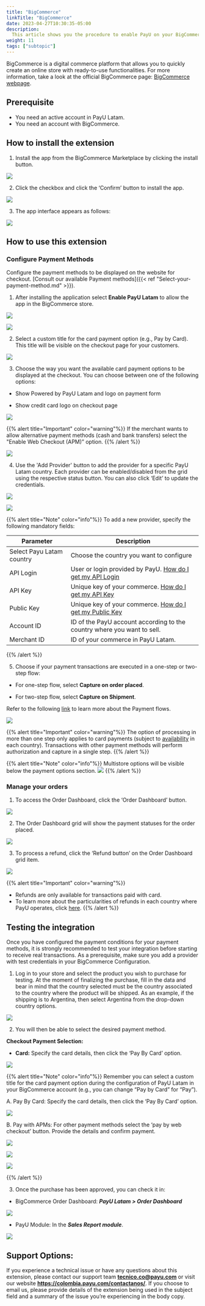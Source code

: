 ```yaml
---
title: "BigCommerce"
linkTitle: "BigCommerce"
date: 2023-04-27T10:30:35-05:00
description:
  This article shows you the procedure to enable PayU on your BigCommerce website. 
weight: 11
tags: ["subtopic"]
---
```


BigCommerce is a digital commerce platform that allows you to quickly create an online store with ready-to-use functionalities. For more information, take a look at the official BigCommerce page: [BigCommerce webpage](https://www.bigcommerce.com/press/).

## Prerequisite
* You need an active account in PayU Latam.
* You need an account with BigCommerce.

## How to install the extension
1. Install the app from the BigCommerce Marketplace by clicking the install button.


![](/assets/BigCommerce/Imagen1.png)







2.	Click the checkbox and click the ‘Confirm’ button to install the app.


![](/assets/BigCommerce/Imagen2.png)







3. The app interface appears as follows:


![](/assets/BigCommerce/Imagen3.png)







## How to use this extension
### Configure Payment Methods
Configure the payment methods to be displayed on the website for checkout. [Consult our available Payment methods]({{< ref "Select-your-payment-method.md" >}}).



1. After installing the application select **Enable PayU Latam** to allow the app in the BigCommerce store.  


![](/assets/BigCommerce/Imagen4.png)





![](/assets/BigCommerce/Imagen4B.png)







2. Select a custom title for the card payment option (e.g., Pay by Card). This title will be visible on the checkout page for your customers.  


![](/assets/BigCommerce/Imagen5.png)







3. Choose the way you want the available card payment options to be displayed at the checkout. You can choose between one of the following options:  


*	Show Powered by PayU Latam and logo on payment form

*	Show credit card logo on checkout page


![](/assets/BigCommerce/Imagen6.png)



{{% alert title="Important" color="warning"%}}
If the merchant wants to allow alternative payment methods (cash and bank transfers) select the "Enable Web Checkout (APM)” option.
{{% /alert %}}


![](/assets/BigCommerce/Imagen7.png)







4. Use the 'Add Provider' button to add the provider for a specific PayU Latam country. Each provider can be enabled/disabled from the grid using the respective status button. You can also click ‘Edit’ to update the credentials.


![](/assets/BigCommerce/Imagen8.png)


![](/assets/BigCommerce/Imagen9.png)


{{% alert title="Note" color="info"%}}
To add a new provider, specify the following mandatory fields:

| Parameter | Description |
|---|---|
| Select Payu Latam country | Choose the country you want to configure |
| API Login | User or login provided by PayU. [How do I get my API Login](https://developers.payulatam.com/latam/en/docs/integrations.html#api-key-and-api-login) |
| API Key | Unique key of your commerce. [How do I get my API Key](https://developers.payulatam.com/latam/en/docs/integrations.html#api-key-and-api-login) |
| Public Key| Unique key of your commerce. [How do I get my Public Key](https://developers.payulatam.com/latam/en/docs/integrations.html#api-key-and-api-login) |
| Account ID | ID of the PayU account according to the country where you want to sell. |
| Merchant ID | ID of your commerce in PayU Latam. |

{{% /alert %}} 







5. Choose if your payment transactions are executed in a one-step or two-step flow: 

* For one-step flow, select **Capture on order placed**.

* For two-step flow, select **Capture on Shipment**.

Refer to the following [link](https://developers.payulatam.com/latam/en/docs/services/payments.html#payment-flows) to learn more about the Payment flows.

![](/assets/BigCommerce/Imagen10.png)

{{% alert title="Important" color="warning"%}}
The option of processing in more than one step only applies to card payments (subject to [availability](https://developers.payulatam.com/latam/en/docs/services/payments.html#payment-flows) in each country). Transactions with other payment methods will perform authorization and capture in a single step.
{{% /alert %}}

{{% alert title="Note" color="info"%}}
Multistore options will be visible below the payment options section.
![](/assets/BigCommerce/Imagen10B.png)
{{% /alert %}} 







### Manage your orders

1. To access the Order Dashboard, click the ‘Order Dashboard’ button.

![](/assets/BigCommerce/Imagen11.png)







2. The Order Dashboard grid will show the payment statuses for the order placed.

![](/assets/BigCommerce/Imagen12.png)







3. To process a refund, click the ‘Refund button’ on the Order Dashboard grid item.

![](/assets/BigCommerce/Imagen13.png)

{{% alert title="Important" color="warning"%}}
* Refunds are only available for transactions paid with card.
* To learn more about the particularities of refunds in each country where PayU operates, click [here](https://developers.payulatam.com/latam/en/payu-module-documentation/payu-operations/refunds-mp.html).
{{% /alert %}}







## Testing the integration 
Once you have configured the payment conditions for your payment methods, it is strongly recommended to test your integration before starting to receive real transactions. As a prerequisite, make sure you add a provider with test credentials in your BigCommerce Configuration.

1. Log in to your store and select the product you wish to purchase for testing. At the moment of finalizing the purchase, fill in the data and bear in mind that the country selected must be the country associated to the country where the product will be shipped. As an example, if the shipping is to Argentina, then select Argentina from the drop-down country options.

![](/assets/BigCommerce/Imagen14.png)







2. You will then be able to select the desired payment method.  

**Checkout Payment Selection:**

*	**Card:** Specify the card details, then click the ‘Pay By Card’ option.

![](/assets/BigCommerce/Imagen15.png)

{{% alert title="Note" color="info"%}}
Remember you can select a custom title for the card payment option during the configuration of PayU Latam in your BigCommerce account (e.g., you can change “Pay by Card” for “Pay”).  

A. Pay By Card: Specify the card details, then click the ‘Pay By Card’ option. 

![](/assets/BigCommerce/Imagen15.png)

B. Pay with APMs: For other payment methods select the ‘pay by web checkout’ button. Provide the details and confirm payment.

![](/assets/BigCommerce/Imagen16.png)

![](/assets/BigCommerce/Imagen17.png)

![](/assets/BigCommerce/Imagen18.png)

{{% /alert %}} 






3. Once the purchase has been approved, you can check it in:

* BigCommerce Order Dashboard: **_PayU Latam > Order Dashboard_**

![](/assets/BigCommerce/Imagen6.png)

* PayU Module: In the **_Sales Report module_**.

![](/assets/BigCommerce/Image19.png)







## Support Options:
If you experience a technical issue or have any questions about this extension, please contact our support team **tecnico.co@payu.com** or visit our website **https://colombia.payu.com/contactanos/**. If you choose to email us, please provide details of the extension being used in the subject field and a summary of the issue you’re experiencing in the body copy.








